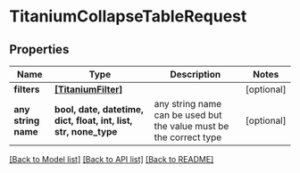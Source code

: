 # TitaniumCollapseTableRequest


## Properties
Name | Type | Description | Notes
------------ | ------------- | ------------- | -------------
**filters** | [**[TitaniumFilter]**](TitaniumFilter.md) |  | [optional] 
**any string name** | **bool, date, datetime, dict, float, int, list, str, none_type** | any string name can be used but the value must be the correct type | [optional]

[[Back to Model list]](../README.md#documentation-for-models) [[Back to API list]](../README.md#documentation-for-api-endpoints) [[Back to README]](../README.md)


